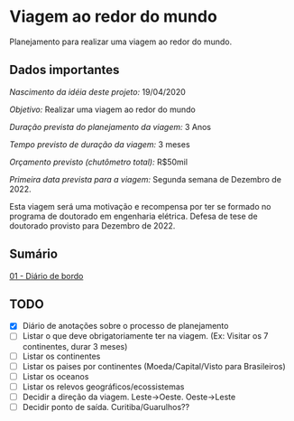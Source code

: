 # Viagem ao redor do mundo

Planejamento para realizar uma viagem ao redor do mundo.


## Dados importantes

_Nascimento da idéia deste projeto:_ 19/04/2020

*Objetivo:* Realizar uma viagem ao redor do mundo

_Duração prevista do planejamento da viagem:_ 3 Anos

_Tempo previsto de duração da viagem:_ 3 meses

_Orçamento previsto (chutômetro total):_ R$50mil 

_Primeira data prevista para a viagem:_ Segunda semana de Dezembro de 2022.

Esta viagem será uma motivação e recompensa por ter se formado no programa de doutorado em engenharia elétrica. Defesa de tese de doutorado provisto para Dezembro de 2022.


## Sumário

[01 - Diário de bordo](/diario/readme.md)


## TODO

- [X] Diário de anotações sobre o processo de planejamento
- [ ] Listar o que deve obrigatoriamente ter na viagem. (Ex: Visitar os 7 continentes, durar 3 meses) 
- [ ] Listar os continentes
- [ ] Listar os paises por continentes (Moeda/Capital/Visto para Brasileiros)
- [ ] Listar os oceanos
- [ ] Listar os relevos geográficos/ecossistemas
- [ ] Decidir a direção da viagem. Leste->Oeste. Oeste->Leste
- [ ] Decidir ponto de saída. Curitiba/Guarulhos??
